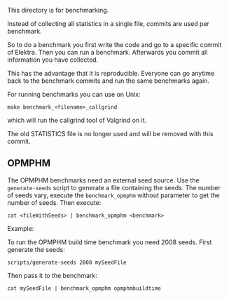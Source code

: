 This directory is for benchmarking.

Instead of collecting all statistics in a single file,
commits are used per benchmark.

So to do a benchmark you first write the code and
go to a specific commit of Elektra. Then you can
run a benchmark. Afterwards you commit all information
you have collected.

This has the advantage that it is reproducible.
Everyone can go anytime back to the benchmark commits
and run the same benchmarks again.

For running benchmarks you can use on Unix:

    make benchmark_<filename>_callgrind

which will run the callgrind tool of Valgrind on it.

The old STATISTICS file is no longer used and will be
removed with this commit.

## OPMPHM

The OPMPHM benchmarks need an external seed source. Use the `generate-seeds` script
to generate a file containing the seeds. The number of seeds vary, execute the
`benchmark_opmphm` without parameter to get the number of seeds.
Then execute:

    cat <fileWithSeeds> | benchmark_opmphm <benchmark>

Example:

To run the OPMPHM build time benchmark you need 2008 seeds.
First generate the seeds:

    scripts/generate-seeds 2008 mySeedFile

Then pass it to the benchmark:

    cat mySeedFile | benchmark_opmphm opmphmbuildtime
